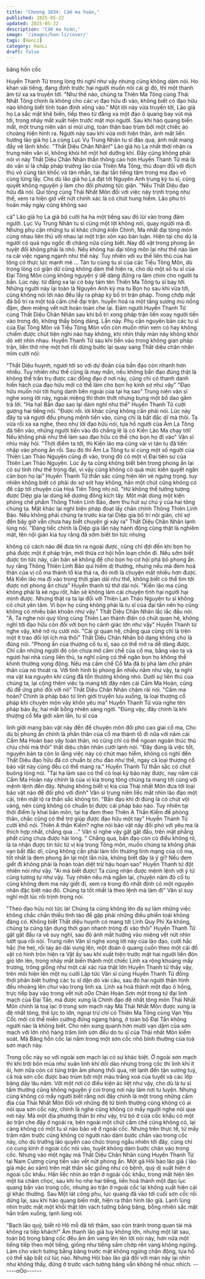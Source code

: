 ```yaml
---
title: "Chương 1034: Cấm ma hoàn,"
published: 2025-05-22
updated: 2025-05-22
description: 'Cấm ma hoàn,'
image: '/images/han-li/cover/'
tags: [HanLi]
category: HanLi
draft: false
---
```


băng hồn cốc

Huyền Thanh Tử trong lòng thì nghĩ như vậy nhưng cũng không
dám nói. Ho khan vài tiếng, đang định trước hai người muốn nói
cái gì đó, thì một thanh âm từ xa xa truyền tới.
"Như thế nào, chúng ta Thiên Ma Tông cùng Thái Nhất Tông
chính là không cho các vị đạo hữu đi vào, không biết có đạo hữu
nào không biết tính toán định xông vào." Một lời này vừa truyền
tới, Lão giả họ La sắc mặt khẽ biến, tiếp theo từ đằng xa một đạo
ô quang bay vút mà tới, trong nháy mắt xuất hiện trước mặt mọi
người.
Sau khi hào quang biến mất, một trung niên văn sĩ mũi ưng, toàn
thân bao trùm bởi một chiếc áo choàng hiện hình ra.
Người này sau khi vừa mới hiện thân, ánh mắt liền hướng lão giả
họ La cùng Lục Vụ Trung Nhân tu sĩ đảo qua, ánh mắt mang đầy
vẻ lãnh khốc.
"Thất Diệu Chân Nhân!" Lão giả họ La nhất thời nhận ra trung
niên văn sĩ, không khỏi hít một hơi dưỡng khí.
Đây cũng không phải nói vị này Thất Diệu Chân Nhân thần thông
cao hơn Huyền Thanh Tử mà là do văn sĩ là chấp pháp trưởng
lão của Thiên Ma Tông, thủ đoạn đối với địch thủ vô cùng tàn
khốc và tàn nhẫn, tại đại tấn tiếng tăm trong ma đạo vô cùng lừng
lẫy. Cho dù lão giả họ La đạt tới Nguyên Anh trung kỳ tu sĩ, cũng
quyết không nguyện ý làm cho đối phương tức giận.
"Nếu Thất Diệu đạo hữu đã nói. Quí tông cùng Thái Nhất Môn đối
với việc này trịnh trọng như thế, xem ra hiện giờ vết nứt chính xác
là có chút hung hiểm. Lão phu trì hoãn mấy ngày cũng không sao

cả" Lão giả họ La giả bộ cười ha ha một tiếng sau đó lùi vào trong
đám người.
Lục Vụ Trung Nhân tu sĩ cũng một lời không nói, quay người mà
đi.
Nhưng phụ cận những tu sĩ khác chứng kiến Chính, Ma nhất đại
tông môn cùng nhau liên thủ với nhau lại một trận xôn xao bàn
luận.
Hiện tại cho dù là người có quá ngu ngốc đi chăng nữa cũng biết.
Nay đồ vật trong phong ấn tuyệt đối không phải là nhỏ. Nếu
không hai đại tông môn lại như thế nào làm ra cái việc ngang
ngạnh như thế này.
Tuy nhiên với xu thế liên thủ của hai tông có thực lực mạnh mẽ …
Tán tu cùng tu sĩ của các Tiểu Tông Môn, dù trong lòng có giận
dữ cũng không dám thể hiện ra, cho dù một số tu sĩ của Đại Tông
Môn cũng không nguyện ý dễ dàng đứng ra làm chim cho người
ta bắn.
Lúc này. từ đằng xa lại có bảy tám tên Thiên Ma Tông tu sĩ bay
tới. Những người này lại toàn là Nguyên Anh kỳ ma tu
Bọn họ sau khi vừa tới, cũng không nói lời nào đều lấy ra pháp kỳ
bố trí trận pháp. Trong chớp mắt đã bố trí ra một toà cấm chế đại
trận. huyễn hoá ra một tầng sương mù nồng đậm, đem miệng vết
nứt hoàn toàn che lại. Đám người Huyền Thanh Tử cùng Thất
Diệu Chân Nhân sau khi bố trí xong pháp trận liền xoay người
tiến vào trong đó, không thấy bóng dáng.
Lần này. Phụ cận nguyên bản các tu sĩ của Đại Tông Môn và Tiểu
Tông Môn vốn còn muốn nhìn xem có hay không chiếm được
chút tiện nghi nào hay không, khi nhìn thấy màn này không khỏi
dò xét nhìn nhau.
Huyền Thanh Tử sau khi tiến vào trong không gian pháp trận, liền
thở nhẹ một hơi rồi dừng bước lại quay sang Thất diệu chân nhân
mỉm cười nói:

"Thất Diệu huynh, ngươi tới so với dự đoán của bần đạo còn
nhanh hơn nhiều. Tuy nhiên như thế cũng là may mắn, nếu không
bần đạo đúng thật là không thể trấn trụ được các đồng đạo ở nơi
này, cũng chỉ có thanh danh hiển hách của đạo hữu mới có thể
làm cho bọn họ kính sợ như vậy"
"Đạo hữu muốn nói tới hung danh bên ngoài của tại hạ sao" Trung
niên văn sĩ nghe xong lời này, ngoài miệng thì thơn thớt nhưng
bụng một bồ dao găm trả lời.
"Ha ha! Bần đạo sao lại dám nghĩ như thế" Huyền Thanh Tử cười
gượng hai tiếng nói.
"Được rồi. lời khác cũng không cần phải nói. Lúc này đây ta và
ngươi đều phụng mệnh tiến vào, cũng chỉ là bất đắc dĩ mà thôi. Ta
vừa rồi xa xa nghe, theo như lời đạo hữu nói, tựa hồ người của
Âm La Tông đã tiến vào, những người tiến vào đó chẳng lẽ là có
Kiền Lão Ma chạy tới! Nếu không phải như thế làm sao đạo hữu
có thể cho bọn họ đi vào" Văn sĩ nhíu mày hỏi.
"Thời điểm ta tới, thì Kiền lão ma cùng vài vị tán tu đã tiến nhập
vào phong ấn rồi. Sau đó thì Âm La Tông tu sĩ cùng một số người
của Thiên Lan Thảo Nguyên cũng đi vào, trong đó có một vị Đại
tiên sư của Thiên Lan Thảo Nguyên. Lúc ấy ta cũng không biết
bên trong phong ấn lại có sự tình như thế trọng đại, vì vậy cũng
không có quá mức kiên quyết ngăn cản bọn họ lại" Huyền Thanh
Tử thần sắc cũng hiện lên vẻ ngưng trọng. tuy nhiên không biết
có phải do sơ sót hay không, hắn một chút cũng không có đề cập
tới chuyện của Hoá Tiên Tông nhị nữ.
"Hừ không thể tưởng tượng được Diệp gia lại dùng kế dương
đông kích tây. Một mặt dùng một kiện phỏng chế phẩm Thông
Thiên Linh Bảo, đem thu hút sự chú ý của hai tông chúng ta. Mặt
khác lại nghĩ biện pháp đoạt lấy chân chính Thông Thiên Linh
Bảo. Nếu không phải chúng ta trước kia tại Diệp gia bố trí nội
gián, chỉ sợ đến bây giờ vẫn chưa hay biết chuyện gì xảy ra" Thất
Diệu Chân Nhân lạnh lùng nói.
"Đáng tiếc chính là Diệp gia lần này hành động cũng thật là
nghiêm mật, tên nội gián kia tuy rằng đã sớm biết tin tức nhưng

không có cách nào để đưa tin ra ngoài được, cũng chỉ đợi đến khi
bọn họ phá được một ít pháp trận, mới thừa cơ hội hỗn loạn chốn
đi. Nếu sớm biết được tin tức này, căn bản sẽ không để cho bọn
họ cơ hội phá bỏ phong ấn. tuy rằng Thông Thiên Linh Bảo quí
hiếm dị thường, nhưng nếu mà đem hoá thân của vị cổ ma thánh
tổ kia thả ra, đó mới là chuyện mất nhiều hơn được. Mà Kiền lão
ma đi vào trong thời gian dài như thế, không biết có thể tìm tới
được nơi phong ấn chưa" Huyền thanh tử thở dài nói.
"Kiền lão ma cũng không phải là kẻ ngu rốt, hắn sẽ không làm cái
chuyện tình hại người hại mình được. Nhưng thật ra ta lại đối với
Thiên Lan Thảo Nguyên tu sĩ không có chút yên tâm. Vì bọn họ
cũng không phải là tu sĩ của đại tấn nên họ cũng không có nhiều
băn khoăn như vậy." Thất Diệu Chân Nhân lắc lắc đầu nói.
"À, Ta nghe nói quý tông cùng Thiên Lan thánh điện có chút quan
hệ, không nghĩ tới đạo hữu còn đối với bọn họ cảnh giác lớn như
vậy" Huyền Thanh tử nghe vậy, khẽ nở nụ cười nói.
"Cái gì quan hệ, chẳng qua cũng chỉ là trên một ít trao đổi lợi ích
mà thôi" Thất Diệu Chân Nhân bộ dạng không cho là đúng nói.
"Phong ấn của thượng cổ tu sĩ, sao có thể mở ra dễ dàng được.
Chỉ cần những người đó còn chưa mở cấm chế của cổ ma, bằng
vào ta và ngươi hai nhà cùng liên thủ, ta nghĩ cũng có thể ngăn
bọn họ không thể khinh thường vọng động. Nếu mà cấm chế Cổ
Ma đã bị phá làm cho phân thân của nó thoát ra. Với tình hình bị
phong ấn nhiều năm như vậy, ta nghĩ ma vật kia nguyên khí cũng
đã tổn thương không nhỏ.
Dưới sự liên thủ của chúng ta, lại cộng thêm việc ta mang tới đây
năm cái Cấm Ma Hoàn, cũng đủ để ứng phó đối với nó" Thất Diệu
Chân Nhân chậm rãi nói.
"Cấm ma hoàn? Chính là pháp bảo từ linh giới truyền lưu xuống,
là loại thượng cổ pháp khí chuyên môn vây khốn yêu ma" Huyền
Thanh Tử vừa nghe tên pháp bảo ấy, hai mắt bỗng nhiên sáng
ngời.
"Đúng vậy, đây chính là khi thượng cổ Ma giới xâm lấn, tu sĩ của

linh giới mang bảo vật này đến để chuyên môn đối phó cao giai cổ
ma, Cho dù bị phong ấn chính là phân thân của cổ ma thánh tổ đi
nữa với năm cái Cấm Ma Hoàn bao vây toàn thân, nó cũng chỉ có
thể ngoan ngoãn thúc thủ chịu chói mà thôi" thất diệu chân nhân
cười lạnh nói.
"Đây đúng là việc tốt, nguyên bản ta còn lo lắng việc này có chút
mạo hiểm, không có nghĩ đến Thất Diệu đạo hữu đã có chuẩn bị
chu đáo như thế, ngay cả loại thượng cổ bảo vật này cũng đều có
thể mang ra." Huyền Thanh Tử thần sắc có chút buông lỏng nói.
"Tại hạ làm sao có thể có loại kỳ bảo này được, nay năm cái Cấm
Ma Hoàn này chính là của vị kia trong tông chúng ta mang tới
cùng với mệnh lệnh đến đây. Nhưng không biết vị kia của Thái
nhất Môn đưa tới loại bảo vật nào để đối phó với định" Văn sĩ
trung niên liếc mắt nhìn lão đạo một cái, trên mặt lộ ra thần sắc
không tin.
"Bần đạo khi đi đúng là có chút vội vàng, nên cũng không có
chuẩn bị được cái pháp bảo nào. Tuy nhiên tại thời điểm ly khai
bản môn, tại hạ đem theo Thiên A Thần Kiếm để phòng thân,
chắc cũng có thể trợ giúp được đạo hữu một tay" Huyền Thanh
Tử cười khổ nói.
Thiên A thần Kiếm? nghe nói bảo vật này đối phó với yêu ma là
thích hợp nhất, chẳng qua …" Văn sĩ nghe vậy gật gật đầu, trên
mặt phẳng phất cũng chưa được hài lòng.
" Chẳng qua, bần đạo còn có điều không rõ, là ta nhận được tin
tức từ vị kia trong Tông môn, muốn chúng ta không phải vạn bất
đắc dĩ, cũng không cần phải làm tổn thương tính mạng của cổ
ma, tốt nhất là đem phong ấn lại một lần nữa, không biết đây là ý
gì? Nếu đem giết đi không phải là hoàn toàn diệt trừ hậu hoạn
sao" Huyền Thanh tử đột nhiên nói như vậy.
"Ai mà biết được! Ta cũng nhận được mệnh lệnh với ý tứ cũng
tương tự như vậy. Tuy nhiên nếu mà ngẫm lại, chuyện năm đó cổ
tu cũng không đem ma này giết đi, xem ra trong đó nhất định có
một nguyên nhân đặc biệt nào đó. Chúng ta tốt nhất là theo lệnh
mà làm đi" Văn sĩ suy nghĩ một lúc rồi trịnh trọng nói.

"Theo đạo hữu nói tức là! Chúng ta cũng không lên đa sự làm
những việc không chắc chắn thiếu tỉnh táo để gặp phải những
điều phiền toái không đáng có. Không biết Thất diệu huynh có
mang tới Linh Quy Phi Xa không, chúng ta cũng tận dụng thời
gian nhanh tróng đi vào thôi" Huyền Thanh Tử gật gật đầu ra vẻ
suy nghĩ, sau đó ánh mắt hướng vào miệng vết nứt nhìn lướt qua
rồi nói.
Trung niên Văn sĩ nghe xong lời này của lão đạo, cười hắc hắc
(he he), rồi tay áo dài vung lên, một đoàn ô quang cuốn theo một
cái đồ vật có hình tròn hiện ra
Vật ấy sau khi xuất hiện trước mặt hai người liền đón gió lớn lên,
trong nháy mắt biến thành một chiếc Linh xa rộng khoảng mấy
trượng, trông giống như một cái xác rùa thật lớn
Huyền Thanh tử thấy vậy, trên môi hiện lên một nụ cười
Lập tức Văn sĩ cùng Huyền Thanh Tử đồng thời phân biệt hướng
các tu sĩ dặn dò vài câu, sau đó hai người thân hình đều nhoáng
lên chui vào trong linh xa.
Linh xa hoá thành một đạo ô hồng, trực tiếp bay vào trong vết nứt
o0o
Chân Hoàn Sơn một trong tứ đại linh mạch của Đại Tấn, mà được
xưng là Chính đạo đệ nhất tông môn Thái Nhất Môn chính là toạ
lạc ở trong sơn mạch này
Mà Thái Nhất Môn được xưng là đệ nhất tông, thế lực to lớn,
ngoại trừ chỉ có Thiên Ma Tông cùng Vạn Yêu Cốc mới có thể
miễn cưỡng đứng ngang hàng, ở toàn bộ Đại Tấn không người
nào là không biết. Cho nên xung quanh hơn mười vạn dặm của
sơn mạch với lớn nhỏ hàng trăm linh sơn đều do tu sĩ của Thái
nhất Môn kiểm soát.
Mà Băng hồn cốc lại nằm trong một sơn cốc nhỏ bình thường của
toà sơn mạch này.

Trong cốc này so với ngoài sơn mạch lại có sự khác biệt. Ở ngoài
sơn mạch thì khí trời bốn mùa như xuân linh khí dồi dào nhưng
trong cốc thì linh khí ít ỏi, hơn nữa còn có từng trận âm phong thổi
qua, rét lạnh đến tận xương tuỷ, cả toà sơn cốc được bao trùm
bởi một màu trắng xoá của tuyết và các lớp băng dày lâu năm.
Với một nơi có điều kiện ác liệt như vậy, cho dù là tu sĩ tầm
thường cũng không nguyện ý coi trọng nơi này làm nơi tu luyện.
Nhưng cũng không có mấy người biết rằng nơi đây chính là một
trong những cấm địa của Thái Nhất Môn
Đối với những đệ tử bình thường cũng không có ai nói qua sơn
cốc này, chính là nghe cũng không có mấy người nghe nói qua
nơi này.
Mà một địa phương thần bí như vậy, trừ bỏ ở cửa cốc khẩu có
một ảo trận che đậy ở ngoài ra, bên ngoài một chút cấm chế cũng
không có, lại càng không có một tu sĩ nào bảo vệ ở ngoài cốc.
Nhưng trên thực tế, từ mấy trăm năm trước cũng không có người
nào dám bước chân vào trong cốc này, cho dù trưởng lão quyền
cao chức trọng ngẫu nhiên tới đây, cũng chỉ có cung kính ở ngoài
cốc nói vào, tuyệt không dám bước chân vào trong cốc.
Nhưng vào một ngày mà Thất Diệu Chân Nhân cùng Huyền
Thanh Tử tại Nam Cương cùng tiến vào vết nứt phong ấn. Một gã
Hôi bào lão giả ( lão giả mặc áo xám) trên mặt thần sắc giống như
có bệnh, quỷ dị xuất hiện ở ngoài cốc khẩu.
Hắn liếc nhìn ảo trận ở ngoài cốc khẩu, trong mắt hiện lên một tia
châm chọc, sau khi ho nhẹ hai tiếng, liền hoá thành một đạo lục
quang bắn vào trong cốc, nhưng ảo trận ở ngoài cốc lại không
xuất hiện cái gì khác thường.
Sau Một lát công phu, lục quang đã vào tới cuối sơn cốc rồi dừng
lại, sau khi hào quang biến mất, hiện ra thân hình lão giả.
Lạnh lùng nhìn trước mắt một khối thật lớn vách tường bằng
băng, bỗng nhiên sắc mặt hắn trầm xuống, lạnh lùng nói.

"Bạch lão quỷ, biết rõ Hô mỗ đã tới thăm, sao còn tránh trong
quan tài mà không ra tiếp khách!" Âm thanh lão giả tuy không lớn,
nhưng một lát sau, toàn bộ trong băng cốc đều ầm ầm vang lên
lên lời nói này, hơn nữa một tiếng tiếp theo một tiếng, giống như
tiếng sấm chớp rền vang không ngừng.
Làm cho vách tường bằng băng trước mặt không ngừng chấn
động, tựa hồ có thể sập bất cứ lúc nào.
Nhưng Hôi bào lão giả đối với màn này lại nhìn như không thấy,
đứng ở trước vách tường băng vẫn không hề nhúc nhích.
------oOo------
